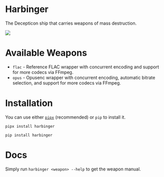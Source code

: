 # Harbinger
The Decepticon ship that carries weapons of mass destruction.

![](https://tfwiki.net/mediawiki/images2/0/0a/Harbingerschematics.jpg)

# Available Weapons
- `flac` - Reference FLAC wrapper with concurrent encoding and support for more codecs via FFmpeg.
- `opus` - Opusenc wrapper with concurrent encoding, automatic bitrate selection, and support for more codecs via FFmpeg.

# Installation

You can use either [`pipx`](https://pipx.pypa.io/stable/installation/#installing-pipx) (recommended) or `pip` to install it.

```shell
pipx install harbinger
```
```shell
pip install harbinger
```

# Docs
Simply run `harbinger <weapon> --help` to get the weapon manual.
